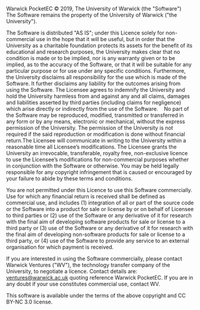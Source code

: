 

Warwick PocketEC © 2019, The University of Warwick (the "Software") 
 
The Software remains the property of the University of Warwick ("the University"). 

The Software is distributed "AS IS"; under this Licence solely for non-commercial use in the hope that it will be useful, but in order that the University as a charitable foundation protects its assets for the benefit of its educational and research purposes, the University makes clear that no condition is made or to be implied, nor is any warranty given or to be implied, as to the accuracy of the Software, or that it will be suitable for any particular purpose or for use under any specific conditions. Furthermore, the University disclaims all responsibility for the use which is made of the Software. It further disclaims any liability for the outcomes arising from using the Software. The Licensee agrees to indemnify the University and hold the University harmless from and against any and all claims, damages and liabilities asserted by third parties (including claims for negligence) which arise directly or indirectly from the use of the Software. 
 
No part of the Software may be reproduced, modified, transmitted or transferred in any form or by any means, electronic or mechanical, without the express permission of the University. The permission of the University is not required if the said reproduction or modification is done without financial return.The Licensee will communicate in writing to the University within a reasonable time all Licensee’s modifications. The Licensee grants the University an irrevocable, transferable, royalty free,
non-exclusive licence to use the Licensee’s modifications for non-commercial purposes whether in conjunction with the Software or otherwise. You may be held legally responsible for any copyright infringement that is caused or encouraged by your failure to abide by these terms and conditions.  

You are not permitted under this Licence to use this Software commercially. Use for which any financial return is received shall be defined as commercial use, and includes (1) integration of all or part of the source code or the Software into a product for sale or license by or on behalf of Licensee to third parties or (2) use of the Software or any derivative of it for research with the final aim of developing software products for sale or license to a third party or (3) use of the Software or any derivative of it for research with the final aim of developing non-software products for sale or license to a third party, or (4) use of the Software to provide any
service to an external organisation for which payment is received.

If you are interested in using the Software commercially, please contact Warwick Ventures ("WV"), the technology transfer company of the University, to negotiate a licence. Contact details are: ventures@warwick.ac.uk quoting reference Warwick PocketEC. If you are in any doubt if your use constitutes commercial use, contact WV.


This software is available under the terms of the above copyright and CC BY-NC 3.0 license. 
